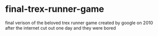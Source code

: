 # final-trex-runner-game
final verison of the beloved trex runner game created by google on 2010 after the internet cut out one day and they were bored
